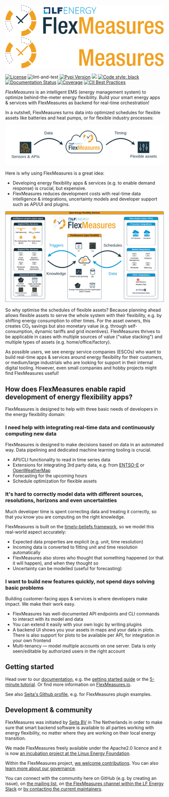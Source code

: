 ![FlexMeasures Logo Light](https://github.com/FlexMeasures/screenshots/blob/main/logo/flexmeasures-horizontal-color.svg#gh-light-mode-only)
![FlexMeasures Logo Dark](https://github.com/FlexMeasures/screenshots/blob/main/logo/flexmeasures-horizontal-dark.svg#gh-dark-mode-only)

[![License](https://img.shields.io/github/license/seitabv/flexmeasures?color=blue)](https://github.com/FlexMeasures/flexmeasures/blob/main/LICENSE)
![lint-and-test](https://github.com/FlexMeasures/flexmeasures/workflows/lint-and-test/badge.svg)
[![Pypi Version](https://img.shields.io/pypi/v/flexmeasures.svg)](https://pypi.python.org/pypi/flexmeasures)
[![](https://img.shields.io/badge/python-3.8+-blue.svg)](https://www.python.org/downloads/)
[![Code style: black](https://img.shields.io/badge/code%20style-black-000000.svg)](https://github.com/psf/black)
[![Documentation Status](https://readthedocs.org/projects/flexmeasures/badge/?version=latest)](https://flexmeasures.readthedocs.io/en/latest/?badge=latest)
[![Coverage](https://coveralls.io/repos/github/FlexMeasures/flexmeasures/badge.svg)](https://coveralls.io/github/FlexMeasures/flexmeasures)
[![CII Best Practices](https://bestpractices.coreinfrastructure.org/projects/6095/badge)](https://bestpractices.coreinfrastructure.org/projects/6095)

*FlexMeasures* is an intelligent EMS (energy management system) to optimize behind-the-meter energy flexibility.
Build your smart energy apps & services with FlexMeasures as backend for real-time orchestration! 

In a nutshell, FlexMeasures turns data into optimized schedules for flexible assets like batteries and heat pumps, or for flexible industry processes:

![The most simple view of FlexMeasures, turning data into schedules](https://raw.githubusercontent.com/FlexMeasures/screenshots/main/architecture/simple-flexEMS.png)


Here is why using FlexMeasures is a great idea:

- Developing energy flexibility apps & services (e.g. to enable demand response) is crucial, but expensive.
- FlexMeasures reduces development costs with real-time data intelligence & integrations, uncertainty models and developer support such as API/UI and plugins.

![High-level overview of FlexMeasures as an EMS for energy flexibility apps, using plugins to fit a given use case](https://raw.githubusercontent.com/FlexMeasures/screenshots/main/architecture/overview-flexEMS.png)


So why optimise the schedules of flexible assets? Because planning ahead allows flexible assets to serve the whole system with their flexibility, e.g. by shifting energy consumption to other times.
For the asset owners, this creates CO₂ savings but also monetary value (e.g. through self-consumption, dynamic tariffs and grid incentives). FlexMeasures thrives to be applicable in cases with multiple sources of value ("value stacking") and multiple types of assets (e.g. home/office/factory).

As possible users, we see energy service companies (ESCOs) who want to build real-time apps & services around energy flexibility for their customers, or medium/large industrials who are looking for support in their internal digital tooling. However, even small companies and hobby projects might find FlexMeasures useful!

## How does FlexMeasures enable rapid development of energy flexibility apps?

FlexMeasures is designed to help with three basic needs of developers in the energy flexibility domain:

### I need help with integrating real-time data and continuously computing new data

FlexMeasures is designed to make decisions based on data in an automated way. Data pipelining and dedicated machine learning tooling is crucial.

- API/CLI functionality to read in time series data
- Extensions for integrating 3rd party data, e.g. from [ENTSO-E](https://github.com/SeitaBV/flexmeasures-entsoe) or [OpenWeatherMap](https://github.com/SeitaBV/flexmeasures-openweathermap)
- Forecasting for the upcoming hours
- Schedule optimization for flexible assets


### It's hard to correctly model data with different sources, resolutions, horizons and even uncertainties

Much developer time is spent correcting data and treating it correctly, so that you know you are computing on the right knowledge.

FlexMeasures is built on the [timely-beliefs framework](https://github.com/SeitaBV/timely-beliefs), so we model this real-world aspect accurately:

- Expected data properties are explicit (e.g. unit, time resolution)
- Incoming data is converted to fitting unit and time resolution automatically
- FlexMeasures also stores who thought that something happened (or that it will happen), and when they thought so
- Uncertainty can be modelled (useful for forecasting)


### I want to build new features quickly, not spend days solving basic problems

Building customer-facing apps & services is where developers make impact. We make their work easy.

- FlexMeasures has well-documented API endpoints and CLI commands to interact with its model and data
- You can extend it easily with your own logic by writing plugins
- A backend UI shows you your assets in maps and your data in plots. There is also support for plots to be available per API, for integration in your own frontend
- Multi-tenancy ― model multiple accounts on one server. Data is only seen/editable by authorized users in the right account


## Getting started

Head over to our [documentation](https://flexmeasures.readthedocs.io), e.g. the [getting started guide](https://flexmeasures.readthedocs.io/latest/getting-started.html#getting-started) or the [5-minute tutorial](https://flexmeasures.readthedocs.io/latest/tut/toy-example-setup.html). Or find more information on [FlexMeasures.io](https://flexmeasures.io).

See also [Seita's Github profile](https://github.com/SeitaBV), e.g. for FlexMeasures plugin examples.


## Development & community

FlexMeasures was initiated by [Seita BV](https://www.seita.nl) in The Netherlands in order to make sure that smart backend software is available to all parties working with energy flexibility, no matter where they are working on their local energy transition.

We made FlexMeasures freely available under the Apache2.0 licence and it is now [an incubation project at the Linux Energy Foundation](https://www.lfenergy.org/projects/flexmeasures/).

Within the FlexMeasures project, [we welcome contributions](https://github.com/FlexMeasures/tsc/blob/main/CONTRIBUTING.md). You can also [learn more about our governance](https://github.com/Flexmeasures/tsc/blob/main/GOVERNANCE.md).

You can connect with the community here on GitHub (e.g. by creating an issue), on [the mailing list](https://lists.lfenergy.org/g/flexmeasures), on [the FlexMeasures channel within the LF Energy Slack](https://slack.lfenergy.org/) or [by contacting the current maintainers](https://seita.nl/who-we-are/#contact).
